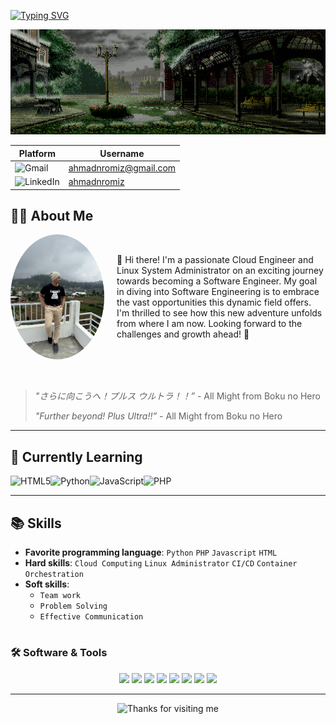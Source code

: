 [![Typing SVG](https://readme-typing-svg.demolab.com?font=Fira+Code&size=40&pause=1000&color=051218&background=F6FF199A&vCenter=true&random=false&width=435&lines=Hello%2C+I'm+Ahmad)](https://git.io/typing-svg)

![Alt text](Images/rainy-day.gif)

| Platform                                                                                                       | Username                                                |
| -------------------------------------------------------------------------------------------------------------- | ------------------------------------------------------- |
| ![Gmail](https://img.shields.io/badge/Gmail-D14836?logo=gmail&logoColor=white&style=for-the-badge)             | [ahmadnromiz@gmail.com](mailto:ahmadnromiz@gmail.com)   |
| ![LinkedIn](https://img.shields.io/badge/LinkedIn-0077B5?logo=linkedin&logoColor=white&style=for-the-badge)    | [ahmadnromiz](https://www.linkedin.com/in/ahmadnromiz/) |

## 👨‍💻 About Me

<div class="container" style="display: flex; align-items: center;">
     <img src="Images/Profile.jpg" alt="Blueberry Muffins" style="max-width: 150px; height: auto; border-radius: 50%; margin-right: 20px;">
    <p>👋 Hi there! I'm a passionate Cloud Engineer and Linux System Administrator on an exciting journey towards becoming a Software Engineer. My goal in diving into Software Engineering is to embrace the vast opportunities this dynamic field offers. I'm thrilled to see how this new adventure unfolds from where I am now. Looking forward to the challenges and growth ahead! 🚀</p>
</div>

<br>
<br>


> _"さらに向こうへ！プルス ウルトラ！！”_ - All Might from Boku no Hero
> 
> _"Further beyond! Plus Ultra!!”_ - All Might from Boku no Hero
> 
<!-- <audio autoplay>
  <source src="Audio/BokuNoHero-OST-YouSayRun.mp3" type="audio/mpeg">
</audio> -->
---

## 🌱 **Currently Learning**
![HTML5](https://img.shields.io/badge/html5-%23E34F26.svg?style=for-the-badge&logo=html5&logoColor=white)![Python](https://img.shields.io/badge/python-3670A0?style=for-the-badge&logo=python&logoColor=ffdd54)![JavaScript](https://img.shields.io/badge/javascript-%23323330.svg?style=for-the-badge&logo=javascript&logoColor=%23F7DF1E)![PHP](https://img.shields.io/badge/php-%23777BB4.svg?style=for-the-badge&logo=php&logoColor=white)

---

## 📚 **Skills**

- **Favorite programming language**: `Python` `PHP` `Javascript` `HTML`
- **Hard skills**: `Cloud Computing` `Linux Administrator` `CI/CD` `Container Orchestration`
- **Soft skills**: 
  - `Team work`
  - `Problem Solving`
  - `Effective Communication`
#

### 🛠 **Software & Tools**

<p align="center">
    <img src="https://img.shields.io/badge/Ubuntu-E95420?style=for-the-badge&logo=ubuntu&logoColor=white">
    <img src="https://img.shields.io/badge/-Rocky%20Linux-%2310B981?style=for-the-badge&logo=rockylinux&logoColor=white">
    <img src="https://img.shields.io/badge/Debian-D70A53?style=for-the-badge&logo=debian&logoColor=white">
    <img src="https://img.shields.io/badge/GoogleCloud-%234285F4.svg?style=for-the-badge&logo=google-cloud&logoColor=white)">
    <img src="https://img.shields.io/badge/laravel-%23FF2D20.svg?style=for-the-badge&logo=laravel&logoColor=white">
    <img src="https://img.shields.io/badge/gitlab%20ci-%23181717.svg?style=for-the-badge&logo=gitlab&logoColor=white)">
    <img src="https://img.shields.io/badge/Linux-FCC624?logo=Linux&logoColor=black&style=for-the-badge">
    <img src="https://img.shields.io/badge/VSCode-007ACC?logo=visualstudiocode&logoColor=white&style=for-the-badge">
</p>

---

<div align="center">

<img height="120" alt="Thanks for visiting me" width="100%" src="https://raw.githubusercontent.com/BrunnerLivio/brunnerlivio/master/images/marquee.svg" />
<br />

<!-- <p align="center">
    <img src="https://forthebadge.com/images/featured/featured-powered-by-electricity.svg">
</p> -->